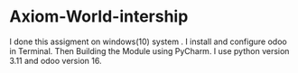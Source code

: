 # Axiom-World-intership
I done this assigment on windows(10) system . I install and configure odoo in Terminal. Then Building the Module using PyCharm. I use python version 3.11 and odoo version 16.
